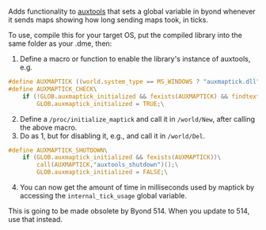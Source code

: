 Adds functionality to [auxtools](https://github.com/willox/auxtools) that sets a global variable in byond whenever it sends maps showing how long sending maps took, in ticks.

To use, compile this for your target OS, put the compiled library into the same folder as your .dme, then:

1. Define a macro or function to enable the library's instance of auxtools, e.g.
```c
#define AUXMAPTICK ((world.system_type == MS_WINDOWS ? "auxmaptick.dll" : "auxmaptick.so"))
#define AUXMAPTICK_CHECK\
	if (!GLOB.auxmaptick_initialized && fexists(AUXMAPTICK) && findtext(call(AUXMAPTICK,"auxtools_init")(),"SUCCESS"))\
		GLOB.auxmaptick_initialized = TRUE;\
```
2. Define a `/proc/initialize_maptick` and call it in `/world/New`, after calling the above macro.
3. Do as 1, but for disabling it, e.g., and call it in `/world/Del`.
```c
#define AUXMAPTICK_SHUTDOWN\
	if (GLOB.auxmaptick_initialized && fexists(AUXMAPTICK))\
		call(AUXMAPTICK,"auxtools_shutdown")();\
		GLOB.auxmaptick_initialized = FALSE;\
```
4. You can now get the amount of time in milliseconds used by maptick by accessing the `internal_tick_usage` global variable.

This is going to be made obsolete by Byond 514. When you update to 514, use that instead.
